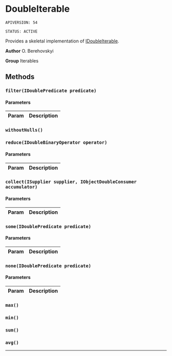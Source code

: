 # DoubleIterable

`APIVERSION: 54`

`STATUS: ACTIVE`

Provides a skeletal implementation of [IDoubleIterable](/docs/Iterables/IDoubleIterable.md).


**Author** O. Berehovskyi


**Group** Iterables

## Methods
### `filter(IDoublePredicate predicate)`
#### Parameters
|Param|Description|
|---|---|

### `withoutNulls()`
### `reduce(IDoubleBinaryOperator operator)`
#### Parameters
|Param|Description|
|---|---|

### `collect(ISupplier supplier, IObjectDoubleConsumer accumulator)`
#### Parameters
|Param|Description|
|---|---|

### `some(IDoublePredicate predicate)`
#### Parameters
|Param|Description|
|---|---|

### `none(IDoublePredicate predicate)`
#### Parameters
|Param|Description|
|---|---|

### `max()`
### `min()`
### `sum()`
### `avg()`
---
